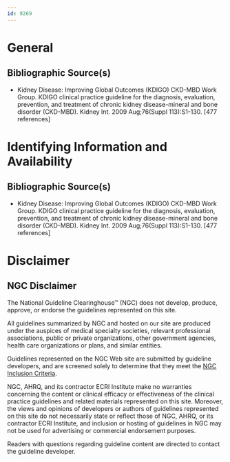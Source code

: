 ```yaml
---
id: 9269
---
```


# General

## Bibliographic Source(s)

- Kidney Disease: Improving Global Outcomes (KDIGO) CKD-MBD Work Group. KDIGO clinical practice guideline for the diagnosis, evaluation, prevention, and treatment of chronic kidney disease-mineral and bone disorder (CKD-MBD). Kidney Int. 2009 Aug;76(Suppl 113):S1-130. [477 references]

# Identifying Information and Availability

## Bibliographic Source(s)

- Kidney Disease: Improving Global Outcomes (KDIGO) CKD-MBD Work Group. KDIGO clinical practice guideline for the diagnosis, evaluation, prevention, and treatment of chronic kidney disease-mineral and bone disorder (CKD-MBD). Kidney Int. 2009 Aug;76(Suppl 113):S1-130. [477 references]

# Disclaimer

## NGC Disclaimer

The National Guideline Clearinghouse™ (NGC) does not develop, produce, approve, or endorse the guidelines represented on this site.

All guidelines summarized by NGC and hosted on our site are produced under the auspices of medical specialty societies, relevant professional associations, public or private organizations, other government agencies, health care organizations or plans, and similar entities.

Guidelines represented on the NGC Web site are submitted by guideline developers, and are screened solely to determine that they meet the [NGC Inclusion Criteria](/help-and-about/summaries/inclusion-criteria).

NGC, AHRQ, and its contractor ECRI Institute make no warranties concerning the content or clinical efficacy or effectiveness of the clinical practice guidelines and related materials represented on this site. Moreover, the views and opinions of developers or authors of guidelines represented on this site do not necessarily state or reflect those of NGC, AHRQ, or its contractor ECRI Institute, and inclusion or hosting of guidelines in NGC may not be used for advertising or commercial endorsement purposes.

Readers with questions regarding guideline content are directed to contact the guideline developer.

